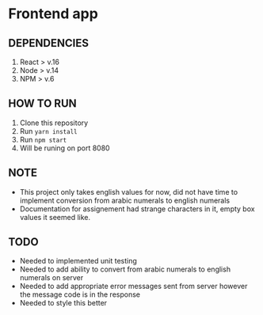 # Frontend app

## DEPENDENCIES
1. React > v.16
2. Node > v.14
3. NPM > v.6

## HOW TO RUN
1. Clone this repository
2. Run `yarn install`
3. Run `npm start`
4. Will be runing on port 8080

## NOTE
- This project only takes english values for now, did not have time to implement conversion from arabic numerals to english numerals
- Documentation for assignement had strange characters in it, empty box values it seemed like.

## TODO
- Needed to implemented unit testing
- Needed to add ability to convert from arabic numerals to english numerals on server
- Needed to add appropriate error messages sent from server however the message code is in the response
- Needed to style this better